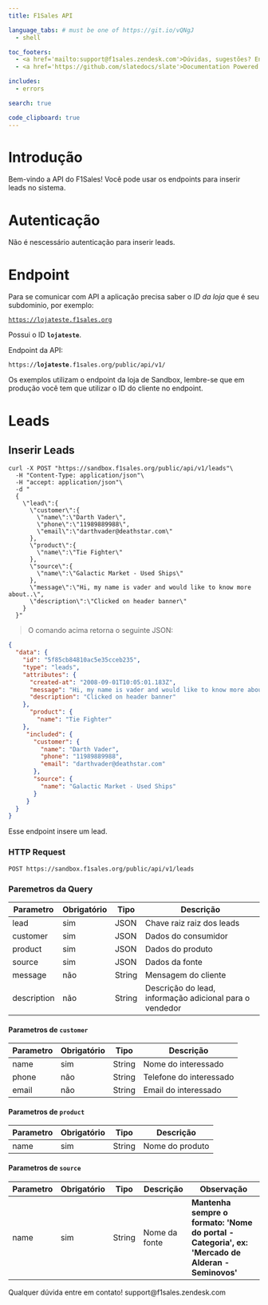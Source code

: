 ```yaml
---
title: F1Sales API

language_tabs: # must be one of https://git.io/vQNgJ
  - shell

toc_footers:
  - <a href='mailto:support@f1sales.zendesk.com'>Dúvidas, sugestões? Entre em contato</a>
  - <a href='https://github.com/slatedocs/slate'>Documentation Powered by Slate</a>

includes:
  - errors

search: true

code_clipboard: true
---
```


# Introdução

Bem-vindo a API do F1Sales! Você pode usar os endpoints para inserir leads no sistema.

# Autenticação

Não é nescessário autenticação para inserir leads.

# Endpoint

Para se comunicar com API a aplicação precisa saber o *ID da loja* que é seu subdominio, por exemplo:

<code>https://lojateste.f1sales.org</code>

Possui o ID <strong><code>lojateste</code></strong>.

Endpoint da API:

<code>https://<strong>lojateste</strong>.f1sales.org/public/api/v1/</code>

<aside class="notice">
Os exemplos utilizam o endpoint da loja de Sandbox, lembre-se que em produção você tem que utilizar o ID do cliente no endpoint.
</aside>

# Leads

## Inserir Leads

```shell
curl -X POST "https://sandbox.f1sales.org/public/api/v1/leads"\
  -H "Content-Type: application/json"\
  -H "accept: application/json"\
  -d "
  {
    \"lead\":{
      \"customer\":{
        \"name\":\"Darth Vader\",
        \"phone\":\"11989889988\",
        \"email\":\"darthvader@deathstar.com\"
      },
      \"product\":{
        \"name\":\"Tie Fighter\"
      },
      \"source\":{
        \"name\":\"Galactic Market - Used Ships\"
      },
      \"message\":\"Hi, my name is vader and would like to know more about..\",
      \"description\":\"Clicked on header banner\"
    }
  }"
```

>  O comando acima retorna o seguinte JSON:

```json
{
  "data": {
    "id": "5f85cb84810ac5e35cceb235",
    "type": "leads",
    "attributes": {
      "created-at": "2008-09-01T10:05:01.183Z",
      "message": "Hi, my name is vader and would like to know more about..",
      "description": "Clicked on header banner"
    },
      "product": {
        "name": "Tie Fighter"
    },
     "included": {
       "customer": {
         "name": "Darth Vader",
         "phone": "11989889988",
         "email": "darthvader@deathstar.com"
       },
       "source": {
         "name": "Galactic Market - Used Ships"
       }
     }
  }
}
```

Esse endpoint insere um lead.

### HTTP Request

`POST https://sandbox.f1sales.org/public/api/v1/leads`

### Paremetros da Query

Parametro | Obrigatório | Tipo | Descrição
--------- | ----------- | ---- |----------
lead | sim | JSON | Chave raiz raiz dos leads
customer | sim | JSON | Dados do consumidor
product | sim | JSON | Dados do produto
source | sim | JSON | Dados da fonte
message | não | String | Mensagem do cliente
description | não | String | Descrição do lead, informação adicional para o vendedor


#### Parametros de `customer`
Parametro | Obrigatório | Tipo | Descrição
--------- | ----------- | ---- | ----------
name | sim | String | Nome do interessado
phone | não | String | Telefone do interessado
email | não | String | Email do interessado

#### Parametros de `product`
Parametro | Obrigatório | Tipo | Descrição
--------- | ----------- | ---- | ----------
name | sim | String | Nome do produto

#### Parametros de `source`
Parametro | Obrigatório | Tipo | Descrição | Observação
--------- | ----------- | ---- | --------- | ----------
name | sim | String | Nome da fonte | **Mantenha sempre o formato: 'Nome do portal - Categoria', ex: 'Mercado de Alderan - Seminovos'**


<aside class="success">
Qualquer dúvida entre em contato! support@f1sales.zendesk.com
</aside>
